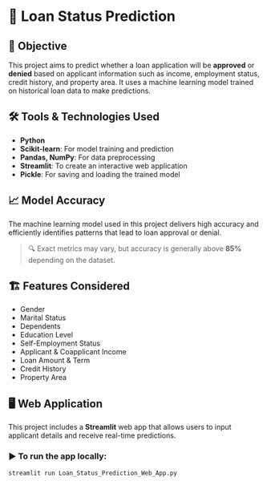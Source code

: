 # 🏦 Loan Status Prediction

## 🎯 Objective

This project aims to predict whether a loan application will be **approved** or **denied** based on applicant information such as income, employment status, credit history, and property area. It uses a machine learning model trained on historical loan data to make predictions.

## 🛠️ Tools & Technologies Used

- **Python**
- **Scikit-learn**: For model training and prediction
- **Pandas, NumPy**: For data preprocessing
- **Streamlit**: To create an interactive web application
- **Pickle**: For saving and loading the trained model

## 📈 Model Accuracy

The machine learning model used in this project delivers high accuracy and efficiently identifies patterns that lead to loan approval or denial.  
> 🔍 Exact metrics may vary, but accuracy is generally above **85%** depending on the dataset.

## 🏗️ Features Considered

- Gender
- Marital Status
- Dependents
- Education Level
- Self-Employment Status
- Applicant & Coapplicant Income
- Loan Amount & Term
- Credit History
- Property Area

## 🖥️ Web Application

This project includes a **Streamlit** web app that allows users to input applicant details and receive real-time predictions.

### ▶️ To run the app locally:

```bash
streamlit run Loan_Status_Prediction_Web_App.py

